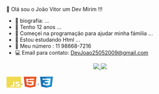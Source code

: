 👀 Olá sou o João Vitor um Dev Mirim !!!


- 🔭 biografia: ...
- 🌱 Tenho 12 anos ...
- 👯 Começei na programação para ajudar minha fámilia ...
- 🤔 Estou estudando Html ...
- 💬 Meu número : 11 98668-7216
- 💻 Email para contato: DevJoao25052009@gmail.com

<div align="center">
  <a href="https://github.com/DevMirim">
   <a href="https://instagram.com/dev_joao2009">
  <img height="180em" src="https://github-readme-stats.vercel.app/api?username=DevMirim&show_icons=true&theme=dark&include_all_commits=true&count_private=true"/>
  <img height="180em" src="https://github-readme-stats.vercel.app/api/top-langs/?username=DevMirim&layout=compact&langs_count=7&theme=dark"/>
</div>
    
 <div style="display: inline_block"><br>
  <img align="center" alt="Rafa-Js" height="30" width="40" src="https://raw.githubusercontent.com/devicons/devicon/master/icons/javascript/javascript-plain.svg">
  <img align="center" alt="Rafa-HTML" height="30" width="40" src="https://raw.githubusercontent.com/devicons/devicon/master/icons/html5/html5-original.svg">
  <img align="center" alt="Rafa-CSS" height="30" width="40" src="https://raw.githubusercontent.com/devicons/devicon/master/icons/css3/css3-original.svg">
   </div>
    
   ##
    
